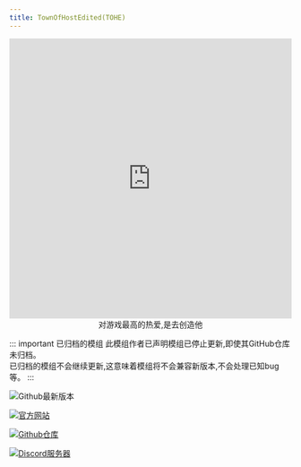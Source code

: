 ```yaml
---
title: TownOfHostEdited(TOHE)
---
```


<div align="center">
<iframe src="https://player.bilibili.com/player.html?isOutside=true&aid=527037322&bvid=BV1TM411T7UW&cid=1137124236&p=1&high_quality=1&danmaku=0" scrolling="no" border="0" frameborder="no" framespacing="0" width="100%" height="500px" allowfullscreen="false"></iframe>
对游戏最高的热爱,是去创造他
</div>

::: important 已归档的模组
此模组作者已声明模组已停止更新,即使其GitHub仓库未归档。<br>
已归档的模组不会继续更新,这意味着模组将不会兼容新版本,不会处理已知bug等。
:::

<div align="center">
<VPCard
  title="KARPED1EM"
  desc="开发者"
  logo="/Image/KARPED1EM.png"
  link="https://github.com/KARPED1EM"
/>
</div>

![Github最新版本](https://badgen.net/github/release/KARPED1EM/TownOfHostEdited?icon=github)

[![官方网站](https://badgen.net/badge/Web/Site/3AA675)](https://tohe.cc)

[![Github仓库](https://badgen.net/badge/Github/Repository/github?icon=github)](https://github.com/KARPED1EM/TownOfNext/tree/TOHE)

[![Discord服务器](https://badgen.net/badge/Discord/Server/5662F6?icon=discord)](https://discord.gg/hkk2p9ggv4)